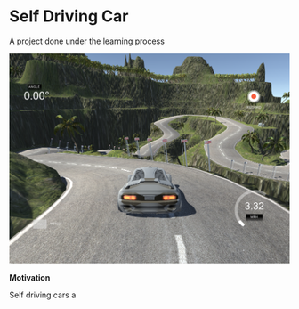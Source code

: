 # **Self Driving Car**
A project done under the learning process

![GitHub Logo](/readme_Asset/sim_image.png )

**Motivation** 

Self driving cars a